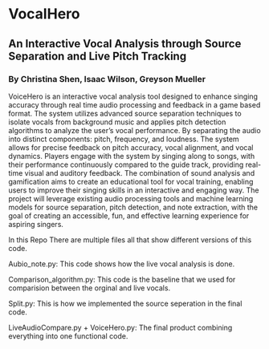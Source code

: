 # VocalHero

## An Interactive Vocal Analysis through Source Separation and Live Pitch Tracking
### By Christina Shen, Isaac Wilson, Greyson Mueller


VoiceHero is an interactive vocal analysis tool designed to enhance singing accuracy through real time audio processing and feedback in a game based format. The system utilizes advanced source separation techniques to isolate vocals from background music and applies pitch detection algorithms to analyze the user’s vocal performance. By separating the audio into distinct components: pitch, frequency, and loudness. The system allows for precise feedback on pitch accuracy, vocal alignment, and vocal dynamics. Players engage with the system by singing along to songs, with their performance continuously compared to the guide track, providing real-time visual and auditory feedback. The combination of sound analysis and gamification aims to create an educational tool for vocal training, enabling users to improve their singing skills in an interactive and engaging way. The project will leverage existing audio processing tools and machine learning models for source separation, pitch detection, and note extraction, with the goal of creating an accessible, fun, and effective learning experience for aspiring singers. 

In this Repo There are multiple files all that show different versions of this code. 

Aubio_note.py: This code shows how the live vocal analysis is done. 

Comparison_algorithm.py: This code is the baseline that we used for comparision between the orginal and live vocals. 

Split.py: This is how we implemented the source seperation in the final code. 

LiveAudioCompare.py + VoiceHero.py: The final product combining everything into one functional code. 

